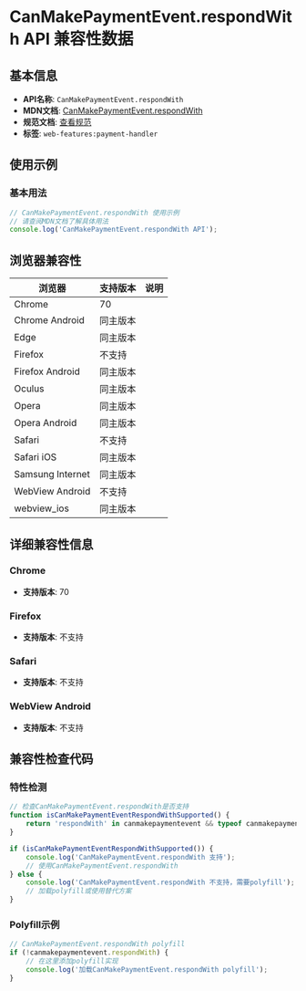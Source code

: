 # CanMakePaymentEvent.respondWith API 兼容性数据

## 基本信息

- **API名称**: `CanMakePaymentEvent.respondWith`
- **MDN文档**: [CanMakePaymentEvent.respondWith](https://developer.mozilla.org/docs/Web/API/CanMakePaymentEvent/respondWith)
- **规范文档**: [查看规范](https://w3c.github.io/payment-handler/#dom-canmakepaymentevent-respondwith)
- **标签**: `web-features:payment-handler`

## 使用示例

### 基本用法

```javascript
// CanMakePaymentEvent.respondWith 使用示例
// 请查阅MDN文档了解具体用法
console.log('CanMakePaymentEvent.respondWith API');
```

## 浏览器兼容性

| 浏览器 | 支持版本 | 说明 |
|--------|----------|------|
| Chrome | 70 |  |
| Chrome Android | 同主版本 |  |
| Edge | 同主版本 |  |
| Firefox | 不支持 |  |
| Firefox Android | 同主版本 |  |
| Oculus | 同主版本 |  |
| Opera | 同主版本 |  |
| Opera Android | 同主版本 |  |
| Safari | 不支持 |  |
| Safari iOS | 同主版本 |  |
| Samsung Internet | 同主版本 |  |
| WebView Android | 不支持 |  |
| webview_ios | 同主版本 |  |

## 详细兼容性信息

### Chrome

- **支持版本**: 70

### Firefox

- **支持版本**: 不支持

### Safari

- **支持版本**: 不支持

### WebView Android

- **支持版本**: 不支持

## 兼容性检查代码

### 特性检测

```javascript
// 检查CanMakePaymentEvent.respondWith是否支持
function isCanMakePaymentEventRespondWithSupported() {
    return 'respondWith' in canmakepaymentevent && typeof canmakepaymentevent.respondWith === 'function';
}

if (isCanMakePaymentEventRespondWithSupported()) {
    console.log('CanMakePaymentEvent.respondWith 支持');
    // 使用CanMakePaymentEvent.respondWith
} else {
    console.log('CanMakePaymentEvent.respondWith 不支持，需要polyfill');
    // 加载polyfill或使用替代方案
}
```

### Polyfill示例

```javascript
// CanMakePaymentEvent.respondWith polyfill
if (!canmakepaymentevent.respondWith) {
    // 在这里添加polyfill实现
    console.log('加载CanMakePaymentEvent.respondWith polyfill');
}
```


